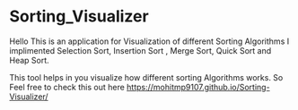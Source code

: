 # Sorting_Visualizer

Hello This is an application for Visualization of different Sorting Algorithms
    I implimented Selection Sort, Insertion Sort , Merge Sort, Quick Sort and Heap Sort.
    
This tool helps in you visualize how different sorting Algorithms works.
So Feel free to check this out here https://mohitmp9107.github.io/Sorting-Visualizer/
